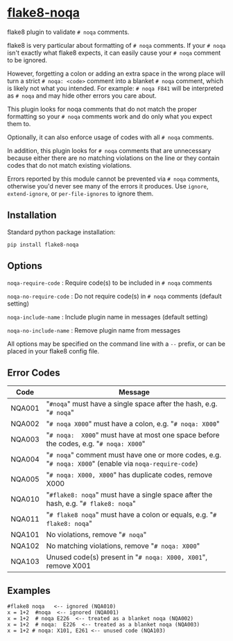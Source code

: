 [flake8-noqa](https://github.com/plinss/flake8-noqa)
==========

flake8 plugin to validate `# noqa` comments.

flake8 is very particular about formatting of `# noqa` comments.
If your `# noqa` isn't exactly what flake8 expects, 
it can easily cause your `# noqa` comment to be ignored.

However, forgetting a colon or adding an extra space in the wrong place
will turn a strict `# noqa: <code>` comment 
into a blanket `# noqa` comment,
which is likely not what you intended.
For example: `# noqa F841`
will be interpreted as `# noqa`
and may hide other errors you care about.

This plugin looks for noqa comments 
that do not match the proper formatting
so your `# noqa` comments work and do only what you expect them to.

Optionally, it can also enforce usage of codes with all `# noqa` comments.

In addition, this plugin looks for `# noqa` comments that are unnecessary
because either there are no matching violations on the line
or they contain codes that do not match existing violations.

Errors reported by this module cannot be prevented via `# noqa` comments,
otherwise you'd never see many of the errors it produces.
Use `ignore`, `extend-ignore`, or `per-file-ignores` to ignore them.


Installation
------------

Standard python package installation:

    pip install flake8-noqa


Options
-------
`noqa-require-code`
: Require code(s) to be included in  `# noqa` comments

`noqa-no-require-code`
: Do not require code(s) in `# noqa` comments (default setting)

`noqa-include-name`
: Include plugin name in messages (default setting)

`noqa-no-include-name`
: Remove plugin name from messages

All options may be specified on the command line with a `--` prefix,
or can be placed in your flake8 config file.


Error Codes
-----------

| Code   | Message |
|--------|---------|
| NQA001 | "`#noqa`" must have a single space after the hash, e.g. "`# noqa`" |
| NQA002 | "`# noqa X000`" must have a colon, e.g. "`# noqa: X000`" |
| NQA003 | "`# noqa:  X000`" must have at most one space before the codes, e.g. "`# noqa: X000`" |
| NQA004 | "`# noqa`" comment must have one or more codes, e.g. "`# noqa: X000`" (enable via `noqa-require-code`) |
| NQA005 | "`# noqa: X000, X000`" has duplicate codes, remove X000 |
| NQA010 | "`#flake8: noqa`" must have a single space after the hash, e.g. "`# flake8: noqa`" |
| NQA011 | "`# flake8 noqa`" must have a colon or equals, e.g. "`# flake8: noqa`" |
| NQA101 | No violations, remove "`# noqa`" |
| NQA102 | No matching violations, remove "`# noqa: X000`" |
| NQA103 | Unused code(s) present in "`# noqa: X000, X001`", remove X001 |


Examples
--------

```
#flake8 noqa   <-- ignored (NQA010)
x = 1+2  #noqa  <-- ignored (NQA001)
x = 1+2  # noqa E226  <-- treated as a blanket noqa (NQA002)
x = 1+2  # noqa:  E226  <-- treated as a blanket noqa (NQA003)
x = 1+2 # noqa: X101, E261 <-- unused code (NQA103)
```